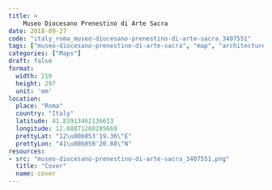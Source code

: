 ```yaml
---
title: > 
    Museo Diocesano Prenestino di Arte Sacra
date: 2018-09-27
code: "italy_roma_museo-diocesano-prenestino-di-arte-sacra_3407551"
tags: ["museo-diocesano-prenestino-di-arte-sacra", "map", "architecture", "buildings", "Roma", "Italy"]
categories: ["Maps"]
draft: false
format:
  width: 210
  height: 297
  unit: 'mm'
location:
  place: "Roma"
  country: "Italy"
  latitude: 41.83913462136613
  longitude: 12.88871260285669
  prettyLat: "12\u00b053'19.36\"E"
  prettyLon: "41\u00b050'20.88\"N"
resources:
- src: "museo-diocesano-prenestino-di-arte-sacra_3407551.png"
  title: "Cover"
  name: cover
---
```

